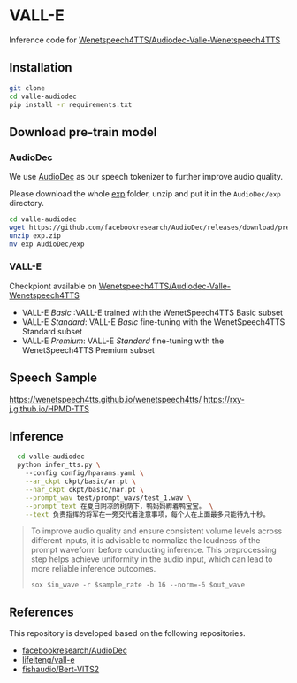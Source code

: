 # VALL-E 

Inference code for [Wenetspeech4TTS/Audiodec-Valle-Wenetspeech4TTS](https://huggingface.co/Wenetspeech4TTS/Audiodec-Valle-Wenetspeech4TTS)

## Installation

  ``` bash
  git clone 
  cd valle-audiodec
  pip install -r requirements.txt
  ```

## Download pre-train model
### AudioDec
We use [AudioDec](https://github.com/facebookresearch/AudioDec/) as our speech tokenizer to further improve audio quality.

Please download the whole [exp](https://github.com/facebookresearch/AudioDec/releases/download/pretrain_models_v02/exp.zip) folder, unzip and put it in the `AudioDec/exp` directory.

```bash
cd valle-audiodec
wget https://github.com/facebookresearch/AudioDec/releases/download/pretrain_models_v02/exp.zip
unzip exp.zip
mv exp AudioDec/exp
```

### VALL-E
  Checkpiont available on [Wenetspeech4TTS/Audiodec-Valle-Wenetspeech4TTS](https://huggingface.co/Wenetspeech4TTS/Audiodec-Valle-Wenetspeech4TTS)

- VALL-E *Basic* :VALL-E trained with the WenetSpeech4TTS Basic subset
- VALL-E *Standard*: VALL-E *Basic* fine-tuning with the WenetSpeech4TTS Standard subset
- VALL-E *Premium*: VALL-E *Standard* fine-tuning with the WenetSpeech4TTS Premium subset
## Speech Sample

https://wenetspeech4tts.github.io/wenetspeech4tts/
https://rxy-j.github.io/HPMD-TTS

## Inference

``` bash
  cd valle-audiodec
  python infer_tts.py \ 
    --config config/hparams.yaml \
    --ar_ckpt ckpt/basic/ar.pt \
    --nar_ckpt ckpt/basic/nar.pt \
    --prompt_wav test/prompt_wavs/test_1.wav \
    --prompt_text 在夏日阴凉的树荫下，鸭妈妈孵着鸭宝宝。 \
    --text 负责指挥的将军在一旁交代着注意事项，每个人在上面最多只能待九十秒。
```

> To improve audio quality and ensure consistent volume levels across different inputs, it is advisable to normalize the loudness of the prompt waveform before conducting inference. This preprocessing step helps achieve uniformity in the audio input, which can lead to more reliable inference outcomes.
> ```
> sox $in_wave -r $sample_rate -b 16 --norm=-6 $out_wave
> ```

## References
This repository is developed based on the following repositories.

- [facebookresearch/AudioDec](https://github.com/facebookresearch/AudioDec)
- [lifeiteng/vall-e](https://github.com/lifeiteng/vall-e)
- [fishaudio/Bert-VITS2](https://github.com/fishaudio/Bert-VITS2)

